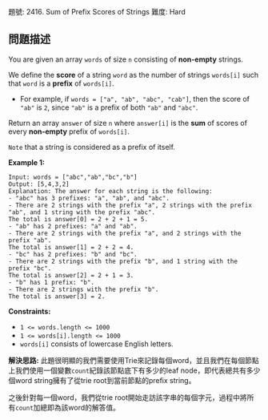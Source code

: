 題號: 2416. Sum of Prefix Scores of Strings
難度: Hard

## 問題描述
You are given an array `words` of size `n` consisting of **non-empty** strings.

We define the **score** of a string `word` as the number of strings `words[i]` such that `word` is a **prefix** of `words[i]`.

- For example, if `words = ["a", "ab", "abc", "cab"]`, then the score of `"ab"` is `2`, since `"ab"` is a prefix of both `"ab"` and `"abc"`.

Return an array `answer` of size `n` where `answer[i]` is the **sum** of scores of every **non-empty** prefix of `words[i]`.

`Note` that a string is considered as a prefix of itself.

**Example 1:**
```
Input: words = ["abc","ab","bc","b"]
Output: [5,4,3,2]
Explanation: The answer for each string is the following:
- "abc" has 3 prefixes: "a", "ab", and "abc".
- There are 2 strings with the prefix "a", 2 strings with the prefix "ab", and 1 string with the prefix "abc".
The total is answer[0] = 2 + 2 + 1 = 5.
- "ab" has 2 prefixes: "a" and "ab".
- There are 2 strings with the prefix "a", and 2 strings with the prefix "ab".
The total is answer[1] = 2 + 2 = 4.
- "bc" has 2 prefixes: "b" and "bc".
- There are 2 strings with the prefix "b", and 1 string with the prefix "bc".
The total is answer[2] = 2 + 1 = 3.
- "b" has 1 prefix: "b".
- There are 2 strings with the prefix "b".
The total is answer[3] = 2.
```

**Constraints:**

- `1 <= words.length <= 1000`
- `1 <= words[i].length <= 1000`
- `words[i]` consists of lowercase English letters.


**解決思路:**
此題很明顯的我們需要使用Trie來記錄每個word，並且我們在每個節點上我們使用一個變數`count`紀錄該節點底下有多少的leaf node，即代表總共有多少個word string擁有了從trie root到當前節點的prefix string。

之後針對每一個word，我們從trie root開始走訪該字串的每個字元，過程中將所有`count`加總即為該word的解答值。
